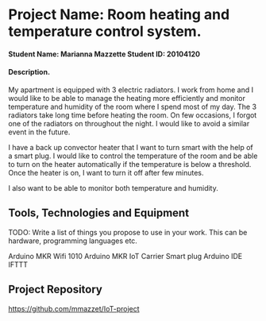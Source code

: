 # Project Name: Room heating and temperature control system.
#### Student Name: Marianna Mazzette   Student ID: 20104120

#### Description.

My apartment is equipped with 3 electric radiators. I work from home and I would like to be able to
manage the heating more efficiently and monitor temperature and humidity of the room where I spend most of my day.
The 3 radiators take long time before heating the room.
On few occasions, I forgot one of the radiators on throughout the night. I would like to avoid a similar event in the future.

I have a back up convector heater that I want to turn smart with the help of a smart plug.
I would like to control the temperature of the room and be able to turn on the heater automatically if the temperature is below a threshold.
Once the heater is on, I want to turn it off after few minutes.

I also want to be able to monitor both temperature and humidity.




## Tools, Technologies and Equipment

TODO: Write a list of things you propose to use in your work. This can be hardware, programming languages etc.

Arduino MKR Wifi 1010
Arduino MKR IoT Carrier
Smart plug
Arduino IDE
IFTTT


## Project Repository
https://github.com/mmazzet/IoT-project


